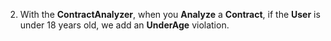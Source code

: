 2. With the **ContractAnalyzer**, when you **Analyze** a **Contract**, if the **User** is under 18 years old, we add an **UnderAge** violation.